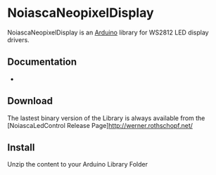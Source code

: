 NoiascaNeopixelDisplay
==========
NoiascaNeopixelDisplay is an [Arduino](http://arduino.cc) library for WS2812 LED display drivers.

Documentation
-------------
-

Download
--------
The lastest binary version of the Library is always available from the 
[NoiascaLedControl Release Page]http://werner.rothschopf.net/


Install
-------
Unzip the content to your Arduino Library Folder